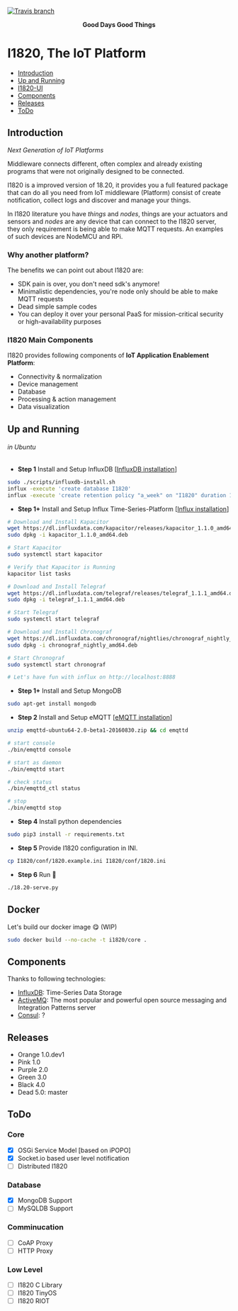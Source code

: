 [![Travis branch](https://img.shields.io/travis/I1820/Core/master.svg?style=flat-square)](https://travis-ci.org/I1820/Core)

<p align="center"><strong>Good Days Good Things</strong></p>

# I1820, The IoT Platform
- [Introduction](#introduction)
- [Up and Running]('#up-and-running')
- [I1820-UI](https://github.com/AoLab/I1820/blob/master/I1820-UI/README.md)
- [Components](#components)
- [Releases](#releases)
- [ToDo](#todo)


## Introduction
*Next Generation of IoT Platforms*

Middleware connects different, often complex and already existing
programs that were not originally designed to be connected.

I1820 is a improved version of 18.20, it provides you a full featured package
that can do all you need from IoT middleware (Platform) consist of create notification,
collect logs and discover and manage your things.

In I1820 literature you have *things* and *nodes*, things are your actuators and
sensors and *nodes* are any device that can connect to the I1820 server,
they only requirement is being able to make MQTT requests. An examples of such
devices are NodeMCU and RPi.

### Why another platform?

The benefits we can point out about I1820 are:

* SDK pain is over, you don't need sdk's anymore!
* Minimalistic dependencies, you're node only should be able to make MQTT
requests
* Dead simple sample codes
* You can deploy it over your personal PaaS for mission-critical security or high-availability purposes

### I1820 Main Components

I1820 provides following components of **IoT Application Enablement Platform**:

* Connectivity & normalization
* Device management
* Database
* Processing & action management
* Data visualization

## Up and Running
###### in Ubuntu

- **Step 1** Install and Setup InfluxDB \[[InfluxDB installation](https://docs.influxdata.com/influxdb/v1.0/introduction/installation)]

```sh
sudo ./scripts/influxdb-install.sh
influx -execute 'create database I1820'
influx -execute 'create retention policy "a_week" on "I1820" duration 1w replication 1'
```

- **Step 1+** Install and Setup Influx Time-Series-Platform \[[Influx installation](https://github.com/influxdata/chronograf/blob/master/docs/INSTALLATION.md)]

```sh
# Download and Install Kapacitor
wget https://dl.influxdata.com/kapacitor/releases/kapacitor_1.1.0_amd64.deb
sudo dpkg -i kapacitor_1.1.0_amd64.deb

# Start Kapacitor
sudo systemctl start kapacitor

# Verify that Kapacitor is Running
kapacitor list tasks

# Download and Install Telegraf
wget https://dl.influxdata.com/telegraf/releases/telegraf_1.1.1_amd64.deb
sudo dpkg -i telegraf_1.1.1_amd64.deb

# Start Telegraf
sudo systemctl start telegraf

# Download and Install Chronograf
wget https://dl.influxdata.com/chronograf/nightlies/chronograf_nightly_amd64.deb
sudo dpkg -i chronograf_nightly_amd64.deb

# Start Chronograf
sudo systemctl start chronograf

# Let's have fun with influx on http://localhost:8888
```

- **Step 1+** Install and Setup MongoDB

```sh
sudo apt-get install mongodb
```

- **Step 2** Install and Setup eMQTT \[[eMQTT installation](http://emqtt.io/docs/v2/install.html)]

```sh
unzip emqttd-ubuntu64-2.0-beta1-20160830.zip && cd emqttd

# start console
./bin/emqttd console

# start as daemon
./bin/emqttd start

# check status
./bin/emqttd_ctl status

# stop
./bin/emqttd stop
```

- **Step 4** Install python dependencies

```sh
sudo pip3 install -r requirements.txt
```

- **Step 5** Provide I1820 configuration in INI.

```sh
cp I1820/conf/1820.example.ini I1820/conf/1820.ini
```

- **Step 6** Run :rocket:

```sh
./18.20-serve.py
```

## Docker
Let's build our docker image :yum: (WIP)

```sh
sudo docker build --no-cache -t i1820/core .
```

## Components

Thanks to following technologies:

- [InfluxDB](https://www.influxdata.com/time-series-platform/influxdb/): Time-Series Data Storage
- [ActiveMQ](http://activemq.apache.org/): The most popular and powerful open source messaging and Integration Patterns server
- [Consul](): ?

## Releases

* Orange 1.0.dev1
* Pink 1.0
* Purple 2.0
* Green 3.0
* Black 4.0
* Dead 5.0: master

## ToDo
### Core
- [x] OSGi Service Model [based on iPOPO]
- [x] Socket.io based user level notification
- [ ] Distributed I1820

### Database
- [x] MongoDB Support
- [ ] MySQLDB Support

### Comminucation
- [ ] CoAP Proxy
- [ ] HTTP Proxy

### Low Level
- [ ] I1820 C Library
- [ ] I1820 TinyOS
- [ ] I1820 RIOT
